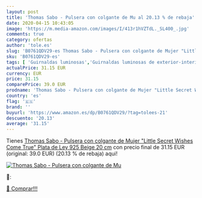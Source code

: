 ```yaml
---
layout: post
title: 'Thomas Sabo - Pulsera con colgante de Mu al 20.13 % de rebaja'
date: 2020-04-15 10:43:05
image: 'https://m.media-amazon.com/images/I/413r1hVZTdL._SL400_.jpg'
comments: true
category: ofertas
author: 'tole.es'
slug: 'B0761QDV29-es Thomas Sabo - Pulsera con colgante de Mujer "Little Secret...'
sku: 'B0761QDV29-es'
tags: [ 'Guirnaldas luminosas','Guirnaldas luminosas de exterior-interior','Guirnaldas luminosas de interior','Iluminación','de','ley','plata', ]
actualPrice: 31.15 EUR
currency: EUR
price: 31.15
comparePrice: 39.0 EUR
prodname: 'Thomas Sabo - Pulsera con colgante de Mujer "Little Secret Wishes Come True"  Plata de Ley 925  Beige  20 cm'
country: 'es'
flag: '🇪🇸'
brand: ''
buyurl: 'https://www.amazon.es/dp/B0761QDV29/?tag=tolees-21'
descuento: '20.13'
average: '31.15'
---
```


Tienes [Thomas Sabo - Pulsera con colgante de Mujer "Little Secret Wishes Come True"  Plata de Ley 925  Beige  20 cm](https://www.amazon.es/dp/B0761QDV29/?tag=tolees-21) con precio final de  31.15 EUR (original: 39.0 EUR) (20.13 %  de rebaja) aqui!

[![Thomas Sabo - Pulsera con colgante de Mu](https://m.media-amazon.com/images/I/413r1hVZTdL._SL400_.jpg)](https://www.amazon.es/dp/B0761QDV29/?tag=tolees-21)

🔎:


[🛒 Comprar!!!](https://www.amazon.es/dp/B0761QDV29/?tag=tolees-21)
